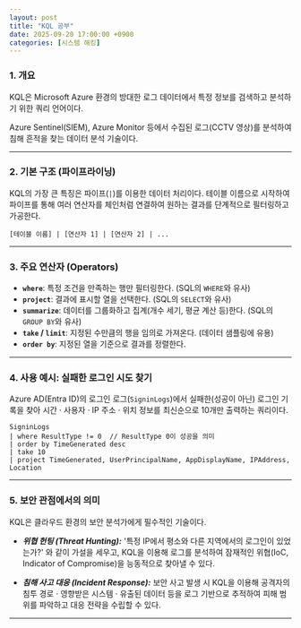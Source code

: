```yaml
---
layout: post
title: "KQL 공부"
date: 2025-09-20 17:00:00 +0900
categories: [시스템 해킹]
---
```


### 1. 개요

KQL은 Microsoft Azure 환경의 방대한 로그 데이터에서 특정 정보를 검색하고 분석하기 위한 쿼리 언어이다.

Azure Sentinel(SIEM), Azure Monitor 등에서 수집된 로그(CCTV 영상)를 분석하여 침해 흔적을 찾는 데이터 분석 기술이다.

---

### 2. 기본 구조 (파이프라이닝)

KQL의 가장 큰 특징은 파이프(`|`)를 이용한 데이터 처리이다. 테이블 이름으로 시작하여 파이프를 통해 여러 연산자를 체인처럼 연결하여 원하는 결과를 단계적으로 필터링하고 가공한다.

`[테이블 이름] | [연산자 1] | [연산자 2] | ...`

---

### 3. 주요 연산자 (Operators)

*   **`where`**: 특정 조건을 만족하는 행만 필터링한다. (SQL의 `WHERE`와 유사)
*   **`project`**: 결과에 표시할 열을 선택한다. (SQL의 `SELECT`와 유사)
*   **`summarize`**: 데이터를 그룹화하고 집계(개수 세기, 평균 계산 등)한다. (SQL의 `GROUP BY`와 유사)
*   **`take` / `limit`**: 지정된 수만큼의 행을 임의로 가져온다. (데이터 샘플링에 유용)
*   **`order by`**: 지정된 열을 기준으로 결과를 정렬한다.

---

### 4. 사용 예시: 실패한 로그인 시도 찾기

Azure AD(Entra ID)의 로그인 로그(`SigninLogs`)에서 실패한(성공이 아닌) 로그인 기록을 찾아 시간 · 사용자 · IP 주소 · 위치 정보를 최신순으로 10개만 출력하는 쿼리이다.

```kql
SigninLogs
| where ResultType != 0  // ResultType 0이 성공을 의미
| order by TimeGenerated desc
| take 10
| project TimeGenerated, UserPrincipalName, AppDisplayName, IPAddress, Location
```

---

### 5. 보안 관점에서의 의미

KQL은 클라우드 환경의 보안 분석가에게 필수적인 기술이다.

*   ***위협 헌팅 (Threat Hunting):***
    '특정 IP에서 평소와 다른 지역에서의 로그인이 있었는가?' 와 같이 가설을 세우고, KQL을 이용해 로그를 분석하여 잠재적인 위협(IoC, Indicator of Compromise)을 능동적으로 찾아낼 수 있다.

*   ***침해 사고 대응 (Incident Response):***
    보안 사고 발생 시 KQL을 이용해 공격자의 침투 경로 · 영향받은 시스템 · 유출된 데이터 등을 로그 기반으로 추적하여 피해 범위를 파악하고 대응 전략을 수립할 수 있다.

<hr class="short-rule">
